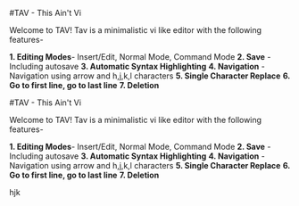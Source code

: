 #TAV - This Ain't Vi

Welcome to TAV! Tav is a minimalistic vi like editor with the
following features-

**1. Editing Modes**- Insert/Edit, Normal Mode, Command Mode
**2. Save** - Including autosave
**3. Automatic Syntax Highlighting**
**4. Navigation** - Navigation using arrow and h,j,k,l characters
**5. Single Character Replace**
**6. Go to first line, go to last line**
**7. Deletion**  


#TAV - This Ain't Vi

Welcome to TAV! Tav is a minimalistic vi like editor with the
following features-

**1. Editing Modes**- Insert/Edit, Normal Mode, Command Mode
**2. Save** - Including autosave
**3. Automatic Syntax Highlighting**
**4. Navigation** - Navigation using arrow and h,j,k,l characters
**5. Single Character Replace**
**6. Go to first line, go to last line**
**7. Deletion**  

hjk
